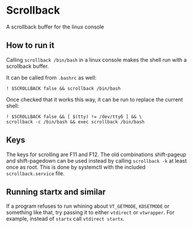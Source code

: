 Scrollback
==========

A scrollback buffer for the linux console

How to run it
-------------

Calling ``scrollback /bin/bash`` in a linux console makes the shell run with a
scrollback buffer.

It can be called from ``.bashrc`` as well:

```
! $SCROLLBACK false && scrollback /bin/bash
```

Once checked that it works this way, it can be run to replace the current
shell:

```
! $SCROLLBACK false && [ $(tty) != /dev/tty6 ] && \
scrollback -c /bin/bash && exec scrollback /bin/bash
```

Keys
----

The keys for scrolling are F11 and F12. The old combinations shift-pageup and
shift-pagedown can be used instead by calling ``scrollback -k`` at least once
as root. This is done by systemctl with the included ``scrollback.service``
file.

Running startx and similar
--------------------------

If a program refuses to run whining about ``VT_GETMODE``, ``KDSETMODE`` or
something like that, try passing it to either ``vtdirect`` or ``vtwrapper``.
For example, instead of ``startx`` call ``vtdirect startx``.

